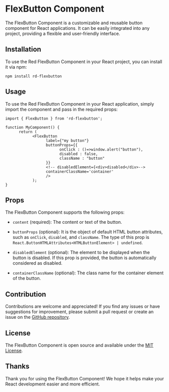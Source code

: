 FlexButton Component
========================

The FlexButton Component is a customizable and reusable button component for React applications. It can be easily integrated into any project, providing a flexible and user-friendly interface.

Installation
------------

To use the Red FlexButton Component in your React project, you can install it via npm:


```
npm install rd-flexbutton
```

Usage
-----

To use the Red FlexButton Component in your React application, simply import the component and pass in the required props:

```
import { FlexButton } from 'rd-flexbutton';

function MyComponent() { 
      return ( 
            <FlexButton        
                  label={"my button"}
                  buttonProps={{
                        onClick : ()=>window.alert("button"),
                        disabled : false,
                        className : "button"
                  }}
                  <!-- disabledElement={<div>disabled</div>-->
                  containerClassName='container'
                  />
            );
} 
```

Props
-----

The FlexButton Component supports the following props:

*   `content` (required): The content or text of the button.
    
*   `buttonProps` (optional): It is the object of default HTML button attributes, such as `onClick`, `disabled`, and `className`. The type of this prop is `React.ButtonHTMLAttributes<HTMLButtonElement> | undefined`.
    
*   `disabledElement` (optional): The element to be displayed when the button is disabled. If this prop is provided, the button is automatically considered as disabled.
    
*   `containerClassName` (optional): The class name for the container element of the button.


Contribution
------------

Contributions are welcome and appreciated! If you find any issues or have suggestions for improvement, please submit a pull request or create an issue on the [GitHub repository](https://github.com/yourusername/rd-flexbutton/issues).

License
-------

The FlexButton Component is open source and available under the [MIT License](https://opensource.org/licenses/MIT).

Thanks
------

Thank you for using the FlexButton Component! We hope it helps make your React development easier and more efficient.